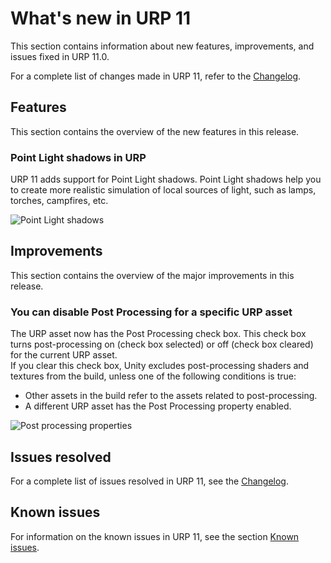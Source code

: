 # What's new in URP 11

This section contains information about new features, improvements, and issues fixed in URP 11.0.

For a complete list of changes made in URP 11, refer to the [Changelog](../../changelog/CHANGELOG.html).

## Features

This section contains the overview of the new features in this release.

### Point Light shadows in URP

URP 11 adds support for Point Light shadows. Point Light shadows help you to create more realistic simulation of local sources of light, such as lamps, torches, campfires, etc.

![Point Light shadows](../Images/whats-new/urp-11/whats-new-point-light-shadows.png)

## Improvements

This section contains the overview of the major improvements in this release.

### You can disable Post Processing for a specific URP asset

The URP asset now has the Post Processing check box. This check box turns post-processing on (check box selected) or off (check box cleared) for the current URP asset.<br/>If you clear this check box, Unity excludes post-processing shaders and textures from the build, unless one of the following conditions is true:<ul><li>Other assets in the build refer to the assets related to post-processing.</li><li>A different URP asset has the Post Processing property enabled.</li></ul>

![Post processing properties](../Images/whats-new/urp-11/urp-asset-post-processing.png)

## Issues resolved

For a complete list of issues resolved in URP 11, see the [Changelog](../../changelog/CHANGELOG.html).

## Known issues

For information on the known issues in URP 11, see the section [Known issues](../known-issues.md).
